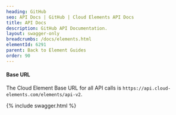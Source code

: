 ```yaml
---
heading: GitHub
seo: API Docs | GitHub | Cloud Elements API Docs
title: API Docs
description: GitHub API Documentation.
layout: swagger-only
breadcrumbs: /docs/elements.html
elementId: 6291
parent: Back to Element Guides
order: 90
---
```


#### Base URL

The Cloud Element Base URL for all API calls is `https://api.cloud-elements.com/elements/api-v2`.

{% include swagger.html %}
